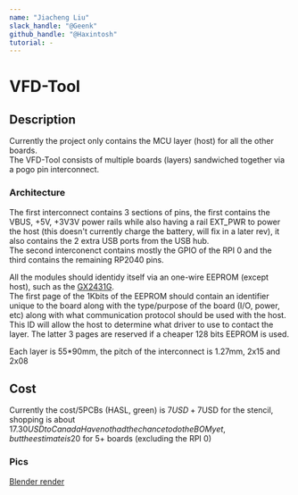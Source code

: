 ```yaml
---
name: "Jiacheng Liu"
slack_handle: "@Geenk"
github_handle: "@Haxintosh"
tutorial: -
---
```


# VFD-Tool  
## Description   
Currently the project only contains the MCU layer (host) for all the other boards.    
The VFD-Tool consists of multiple boards (layers) sandwiched together via a pogo pin interconnect.    
### Architecture  
The first interconnect contains 3 sections of pins, the first contains the VBUS, +5V, +3V3V power rails while also having a rail EXT_PWR to power the host (this doesn't currently charge the battery, will fix in a later rev), it also contains the 2 extra USB ports from the USB hub.    
The second interconenct contains mostly the GPIO of the RPI 0 and the third contains the remaining RP2040 pins.    

All the modules should identidy itself via an one-wire EEPROM (except host), such as the [GX2431G](https://www.lcsc.com/product-detail/EEPROM_GXCAS-GX2431G_C2979159.html).  
The first page of the 1Kbits of the EEPROM should contain an identifier unique to the board along with the type/purpose of the board (I/O, power, etc) along with what communication protocol should be used with the host.  
This ID will allow the host to determine what driver to use to contact the layer. 
The latter 3 pages are reserved if a cheaper 128 bits EEPROM is used. 

Each layer is 55*90mm, the pitch of the interconnect is 1.27mm, 2x15 and 2x08  
## Cost  
Currently the cost/5PCBs (HASL, green) is 7$USD + 7$USD for the stencil, shopping is about 17.30$USD to Canada
Have not had the chance to do the BOM yet, but the estimate is 20$ for 5+ boards (excluding the RPI 0)  
### Pics
[Blender render](projects/VFD-Tool/pics/pcb-render400Samples.png)  
